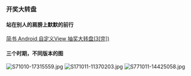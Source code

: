 ### 开奖大转盘 
#### 站在别人的肩膀上默默的前行
[简书 Android 自定义View 抽奖大转盘(3[完])](http://www.jianshu.com/p/a63567bd2243)
#### 三个时期，不同版本的图
![S71010-17315559.jpg](http://upload-images.jianshu.io/upload_images/3001453-2746b529c0a22b32.jpg?imageMogr2/auto-orient/strip%7CimageView2/2/w/1240)
![S171011-11370203.jpg](http://upload-images.jianshu.io/upload_images/3001453-12ac26097bd0f9be.jpg?imageMogr2/auto-orient/strip%7CimageView2/2/w/1240)
![S771011-14425058.jpg](http://upload-images.jianshu.io/upload_images/3001453-d70a27c6f96a4733.jpg?imageMogr2/auto-orient/strip%7CimageView2/2/w/1240)

  

